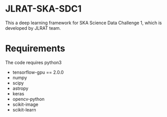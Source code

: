 # JLRAT-SKA-SDC1
This a deep learning framework for SKA Science Data Challenge 1, which is developed by JLRAT team.


# Requirements
The code requires python3
<ul>
<li>tensorflow-gpu == 2.0.0</li>
<li>numpy</li>
<li>scipy</li>
<li>astropy</li>
<li>keras </li>
<li>opencv-python</li>
<li>scikit-image</li>
<li>scikit-learn</li>
</ul>
